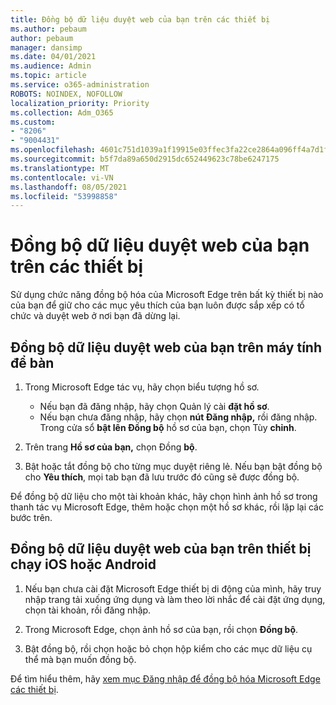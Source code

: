 ```yaml
---
title: Đồng bộ dữ liệu duyệt web của bạn trên các thiết bị
ms.author: pebaum
author: pebaum
manager: dansimp
ms.date: 04/01/2021
ms.audience: Admin
ms.topic: article
ms.service: o365-administration
ROBOTS: NOINDEX, NOFOLLOW
localization_priority: Priority
ms.collection: Adm_O365
ms.custom:
- "8206"
- "9004431"
ms.openlocfilehash: 4601c751d1039a1f19915e03ffec3fa22ce2864a096ff4a7d1f6aa321a0a4f88
ms.sourcegitcommit: b5f7da89a650d2915dc652449623c78be6247175
ms.translationtype: MT
ms.contentlocale: vi-VN
ms.lasthandoff: 08/05/2021
ms.locfileid: "53998858"
---
```

# <a name="sync-your-browsing-data-across-your-devices"></a>Đồng bộ dữ liệu duyệt web của bạn trên các thiết bị

Sử dụng chức năng đồng bộ hóa của Microsoft Edge trên bất kỳ thiết bị nào của bạn để giữ cho các mục yêu thích của bạn luôn được sắp xếp có tổ chức và duyệt web ở nơi bạn đã dừng lại.

## <a name="sync-your-browsing-data-on-a-desktop-computer"></a>Đồng bộ dữ liệu duyệt web của bạn trên máy tính để bàn

1. Trong Microsoft Edge tác vụ, hãy chọn biểu tượng hồ sơ.
    
    - Nếu bạn đã đăng nhập, hãy chọn Quản lý cài **đặt hồ sơ**.
    - Nếu bạn chưa đăng nhập, hãy chọn **nút Đăng nhập,** rồi đăng nhập. Trong cửa sổ **bật lên Đồng bộ** hồ sơ của bạn, chọn Tùy **chỉnh**.

1. Trên trang **Hồ sơ của bạn,** chọn Đồng **bộ**.

1. Bật hoặc tắt đồng bộ cho từng mục duyệt riêng lẻ. Nếu bạn bật đồng bộ cho **Yêu thích**, mọi tab bạn đã lưu trước đó cũng sẽ được đồng bộ.

Để đồng bộ dữ liệu cho một tài khoản khác, hãy chọn hình ảnh hồ sơ trong thanh tác vụ Microsoft Edge, thêm hoặc chọn một hồ sơ khác, rồi lặp lại các bước trên.

## <a name="sync-your-browsing-data-on-your-ios-or-android-device"></a>Đồng bộ dữ liệu duyệt web của bạn trên thiết bị chạy iOS hoặc Android

1. Nếu bạn chưa cài đặt Microsoft Edge thiết bị di động của mình, hãy truy nhập trang tải xuống ứng dụng và làm theo lời nhắc để cài đặt ứng dụng, chọn tài khoản, rồi đăng nhập.

1. Trong Microsoft Edge, chọn ảnh hồ sơ của bạn, rồi chọn **Đồng bộ**.

1. Bật đồng bộ, rồi chọn hoặc bỏ chọn hộp kiểm cho các mục dữ liệu cụ thể mà bạn muốn đồng bộ.

Để tìm hiểu thêm, hãy [xem mục Đăng nhập để đồng bộ hóa Microsoft Edge các thiết bị](https://go.microsoft.com/fwlink/?linkid=2145501).
